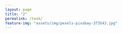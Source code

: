 ```yaml
---
layout: page
title: "2"
permalink: /task/
feature-img: "assets/img/pexels-pixabay-373543.jpg"
---
```



